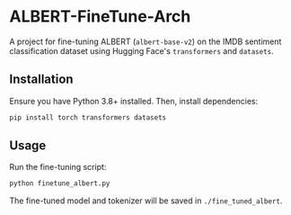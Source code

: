 # ALBERT-FineTune-Arch

A project for fine-tuning ALBERT (`albert-base-v2`) on the IMDB sentiment classification dataset using Hugging Face's `transformers` and `datasets`.

## Installation

Ensure you have Python 3.8+ installed. Then, install dependencies:

```sh
pip install torch transformers datasets
```

## Usage

Run the fine-tuning script:

```sh
python finetune_albert.py
```

The fine-tuned model and tokenizer will be saved in `./fine_tuned_albert`.
